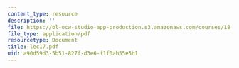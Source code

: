 ```yaml
---
content_type: resource
description: ''
file: https://ol-ocw-studio-app-production.s3.amazonaws.com/courses/18-366-random-walks-and-diffusion-fall-2006/a90d59d35b51827fd3e6f1f0ab55e5b1_lec17.pdf
file_type: application/pdf
resourcetype: Document
title: lec17.pdf
uid: a90d59d3-5b51-827f-d3e6-f1f0ab55e5b1
---
```

